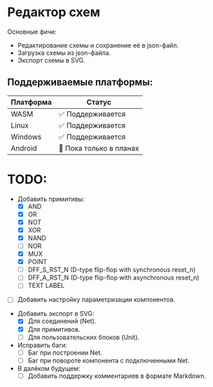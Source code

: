 # Редактор схем

Основные фичи:
* Редактирование схемы и сохранение её в json-файл.
* Загрузка схемы из json-файла.
* Экспорт схемы в SVG.

## Поддерживаемые платформы:
|Платформа|Статус|
|-|-|
|WASM|✅ Поддерживается|
|Linux|✅ Поддерживается|
|Windows|✅ Поддерживается|
|Android|🔄 Пока только в планах|

# TODO:
* Добавить примитивы:
    - [x] AND
    - [x] OR
    - [x] NOT
    - [x] XOR
    - [x] NAND
    - [ ] NOR
    - [x] MUX
    - [x] POINT
    - [ ] DFF_S_RST_N (D-type flip-flop with synchronous reset_n)
    - [ ] DFF_A_RST_N (D-type flip-flop with asynchronous reset_n)
    - [ ] TEXT LABEL
* [ ] Добавить настройку параметризации компонентов.
* Добавить экспорт в SVG:
    - [x] Для соединений (Net).
    - [x] Для примитивов.
    - [ ] Для пользовательских блоков (Unit).
* Исправить баги:
    - [ ] Баг при построении Net.
    - [ ] Баг при повороте компонента с подключенными Net.
* В далёком будущем:
    - [ ] Добавить поддержку комментариев в формате Markdown.
